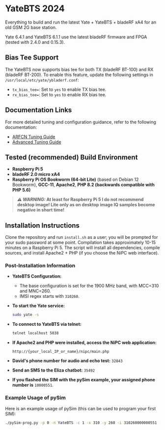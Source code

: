 # YateBTS 2024

Everything to build and run the latest Yate + YateBTS + bladeRF xA4 for an old GSM 2G base station.

Yate 6.4.1 and YateBTS 6.1.1 use the latest bladeRF firmware and FPGA (tested with 2.4.0 and 0.15.3).

## Bias Tee Support

The YateBTS now supports bias tee for both TX (bladeRF BT-100) and RX (bladeRF BT-200).
To enable this feature, update the following settings in `/usr/local/etc/yate/ybladerf.conf`:
- `tx_bias_tee=`: Set to `yes` to enable TX bias tee.
- `rx_bias_tee=`: Set to `yes` to enable RX bias tee.

## Documentation Links

For more detailed tuning and configuration guidance, refer to the following documentation:
- [ARFCN Tuning Guide](arfcn_tune.md)
- [Advanced Tuning Guide](advanced_tune.md)

## Tested (recommended) Build Environment

- **Raspberry Pi 5**
- **bladeRF 2.0 micro xA4**
- **Raspberry Pi OS Bookworm (64-bit Lite)** (based on Debian 12 Bookworm), **GCC-11**, **Apache2**, **PHP 8.2 (backwards compatible with PHP 5.6)**
> **_⚠️ WARNING:_ At least for Raspberry Pi 5 I do not recommend desktop image! Lite only as on desktop image IQ samples become negative in short time!**

## Installation Instructions

Clone the repository and run `install.sh` as a user; you will be prompted for your sudo password at some point.
Compilation takes approximately 10-15 minutes on a Raspberry Pi 5. The script will install all dependencies, compile sources, and install Apache2 + PHP (if you choose the NiPC web interface).

### Post-Installation Information

- **YateBTS Configuration:**
  - The base configuration is set for the 1900 MHz band, with MCC=310 and MNC=260.
  - IMSI regex starts with `310260`.

- **To start the Yate service:**
  ```bash
  sudo yate -s
  ```

- **To connect to YateBTS via telnet:**
  ```bash
  telnet localhost 5038
  ```

- **If Apache2 and PHP were installed, access the NiPC web application:**
  ```
  http://{your_local_IP_or_name}/nipc/main.php
  ```

- **David's phone number for audio and echo test:** `32843`
- **Send an SMS to the Eliza chatbot:** `35492`

- **If you flashed the SIM with the pySim example, your assigned phone number is** `10000551`.

### Example Usage of pySim

Here is an example usage of pySim (this can be used to program your first SIM):

```bash
./pySim-prog.py -p 0 -n YateBTS -c 1 -x 310 -y 260 -i 310260000000551 -s 8912600000000005512 -o 659BDA03311ACBBE767CB56D565A58D6 -k BA351F5C4690491D86377319E5A6DBCC
```

